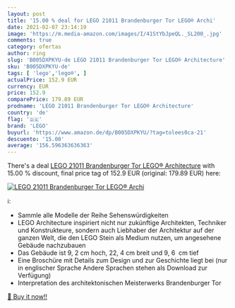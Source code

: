 ```yaml
---
layout: post
title: '15.00 % deal for LEGO 21011 Brandenburger Tor LEGO® Archi'
date: 2021-02-07 23:14:19
image: 'https://m.media-amazon.com/images/I/41StYbJpeQL._SL200_.jpg'
comments: true
category: ofertas
author: ring
slug: 'B005DXPKYU-de LEGO 21011 Brandenburger Tor LEGO® Architecture'
sku: 'B005DXPKYU-de'
tags: [ 'lego','lego®', ]
actualPrice: 152.9 EUR
currency: EUR
price: 152.9
comparePrice: 179.89 EUR
prodname: 'LEGO 21011 Brandenburger Tor LEGO® Architecture'
country: 'de'
flag: '🇩🇪'
brand: 'LEGO'
buyurl: 'https://www.amazon.de/dp/B005DXPKYU/?tag=tolees0ca-21'
descuento: '15.00'
average: '156.596363636363'
---
```


There's a deal [LEGO 21011 Brandenburger Tor LEGO® Architecture](https://www.amazon.de/dp/B005DXPKYU/?tag=tolees0ca-21)  with  15.00 % discount, final price tag of  152.9 EUR (original: 179.89 EUR) here:

[![LEGO 21011 Brandenburger Tor LEGO® Archi](https://m.media-amazon.com/images/I/41StYbJpeQL._SL200_.jpg)](https://www.amazon.de/dp/B005DXPKYU/?tag=tolees0ca-21)

ℹ️:

- Sammle alle Modelle der Reihe Sehenswürdigkeiten
- LEGO Architecture inspiriert nicht nur zukünftige Architekten, Techniker und Konstrukteure, sondern auch Liebhaber der Architektur auf der ganzen Welt, die den LEGO Stein als Medium nutzen, um angesehene Gebäude nachzubauen
- Das Gebäude ist 9, 2 cm hoch, 22, 4 cm breit und 9, 6  cm tief
- Eine Broschüre mit Details zum Design und zur Geschichte liegt bei (nur in englischer Sprache Andere Sprachen stehen als Download zur Verfügung)
- Interpretation des architektonischen Meisterwerks Brandenburger Tor

[🛒 Buy it now!!](https://www.amazon.de/dp/B005DXPKYU/?tag=tolees0ca-21)
